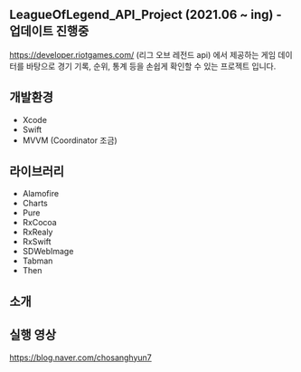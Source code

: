 ## LeagueOfLegend_API_Project (2021.06 ~ ing) - 업데이트 진행중
https://developer.riotgames.com/ (리그 오브 레전드 api) 에서 제공하는 게임 데이터를 바탕으로 
경기 기록, 순위, 통계 등을 손쉽게 확인할 수 있는 프로젝트 입니다.

## 개발환경
* Xcode
* Swift
* MVVM (Coordinator 조금)

## 라이브러리 
* Alamofire
* Charts
* Pure
* RxCocoa
* RxRealy
* RxSwift
* SDWebImage
* Tabman
* Then

## 소개


## 실행 영상
https://blog.naver.com/chosanghyun7
